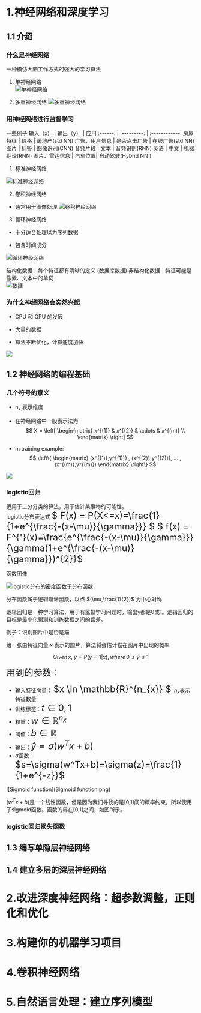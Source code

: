 # 1.神经网络和深度学习
## 1.1 介绍
### 什么是神经网络
一种模仿大脑工作方式的强大的学习算法  
1. 单神经网络  
    ![单神经网络](单神经网络.png)

2. 多重神经网络
    ![多重神经网络](多重神经网络.png)

### 用神经网络进行监督学习 
一些例子
输入（x） |  输出（y） |  应用 
:------: | :---------: | :------------:
房屋特征 | 价格 | 房地产(std NN)
广告、用户信息 | 是否点击广告 | 在线广告(std NN)
图片 | 标签 | 图像识别(CNN)
音频片段 | 文本 | 音频识别(RNN)
英语 | 中文 | 机器翻译(RNN)
图片、雷达信息 | 汽车位置| 自动驾驶(Hybrid NN )

1. 标准神经网络

  ![标准神经网络](SNN.png)  

  

2. 卷积神经网络  
+ 通常用于图像处理
  ![卷积神经网络](CNN.png)  

  
3. 循环神经网络  
+ 十分适合处理以为序列数据

- 包含时间成分


![循环神经网络](RNN.png)  



结构化数据：每个特征都有清晰的定义 (数据库数据) 
非结构化数据：特征可能是像素、文本中的单词  
![数据](数据.png)

### 为什么神经网络会突然兴起
+ CPU 和 GPU 的发展

+ 大量的数据

+ 算法不断优化，计算速度加快  

  

![](算法更新.png)
## 1.2 神经网络的编程基础
### 几个符号的意义  
+ n<sub>x</sub> 表示维度

+ 在神经网络中一般表示法为
$$
X = 
\left[
\begin{matrix}
 x^{(1)} & x^{(2)} & \cdots & x^{(m)} \\
\end{matrix}
\right]
$$

+ m training example:  
$$
\left\{
\begin{matrix}
(x^{(1)},y^{(1)}) , (x^{(2)},y^{(2)}), ... ,(x^{(m)},y^{(m)})
\end{matrix}
\right\}
$$

![](表示法.png)

### logistic回归
适用于二分分类的算法，用于估计某事物的可能性。  
logistic分布表达式
<font size=5> $ F(x) = P(X<=x)=\frac{1}{1+e^{\frac{-(x-\mu)}{\gamma}}} ​$  </font>
<font size=5> $ f(x) = F^{'}(x)=\frac{e^{\frac{-(x-\mu)}{\gamma}}}{\gamma(1+e^{\frac{-(x-\mu)}{\gamma}})^{2}} ​$  </font>

函数图像

![logistic分布的密度函数于分布函数](/logistic分布的密度函数于分布函数.png)

分布函数属于逻辑斯谛函数，以点 $(\mu,\frac{1}{2})$ 为中心对称  

逻辑回归是一种学习算法，用于有监督学习问题时，输出y都是0或1。逻辑回归的目标是最小化预测和训练数据之间的误差。  

例子：识别图片中是否是猫  

给一张由特征向量 $x$ 表示的图片，算法将会估计猫在图片中出现的概率

$$
Given\,x,\; \hat{y}=P(y=1|x),where\,0 \le \hat{y} \le 1
$$

<font size=5>用到的参数：</font>

  + 输入特征向量： <font size=5>$x \in \mathbb{R}^{n_{x}} $</font>, $n_{x}​$表示特征数量
  + 训练标签：<font size=5>$t \in 0,1​$</font>
  + 权重：<font size=5>$w \in \mathbb{R}^{n_{x}}​$</font>
  + 阈值：<font size=5>$b \in \mathbb{R}​$</font>
  + 输出：<font size=5>$\hat{y}=\sigma(w^Tx+b)$</font>
  + $\sigma$函数：<font size=5>$s=\sigma(w^Tx+b)=\sigma(z)=\frac{1}{1+e^{-z}}​$</font>

![Sigmoid function](Sigmoid function.png)

$(w^Tx+b)​$是一个线性函数，但是因为我们寻找的是[0,1]间的概率约束，所以使用了sigmoid函数。函数的界在[0,1]之间，如图所示。

### logistic回归损失函数



## 1.3 编写单隐层神经网络

## 1.4 建立多层的深层神经网络

# 2.改进深度神经网络：超参数调整，正则化和优化
# 3.构建你的机器学习项目
# 4.卷积神经网络
# 5.自然语言处理：建立序列模型